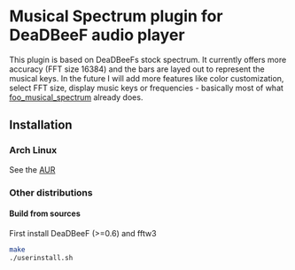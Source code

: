 Musical Spectrum plugin for DeaDBeeF audio player
====================

This plugin is based on DeaDBeeFs stock spectrum. It currently offers more accuracy (FFT size 16384) and the bars are layed out to represent the musical keys. In the future I will add more features like color customization, select FFT size, display music keys or frequencies - basically most of what [foo_musical_spectrum](http://wiki.hydrogenaudio.org/index.php?title=Foobar2000:Components/Musical_Spectrum_%28foo_musical_spectrum%29) already does. 

## Installation

### Arch Linux
See the [AUR](https://aur.archlinux.org/packages/deadbeef-plugin-musical-spectrum-git/)

### Other distributions
#### Build from sources
First install DeaDBeeF (>=0.6) and fftw3
```bash
make
./userinstall.sh
```
